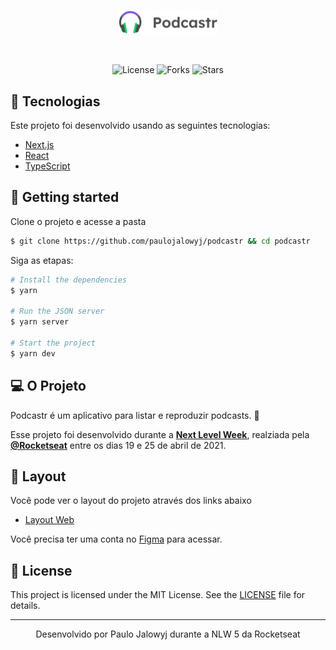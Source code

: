 <p align="center">
  <img alt="Moveit" src=".github/logo.svg" width="160px">
</p>

<br>

<p align="center">
  <img  src="https://img.shields.io/static/v1?label=license&message=MIT&color=5965E0&labelColor=121214" alt="License">
  
  <img src="https://img.shields.io/github/forks/paulojalowyj/podcastr?label=forks&message=MIT&color=5965E0&labelColor=121214" alt="Forks">     

  <img src="https://img.shields.io/github/stars/paulojalowyj/podcastr?label=stars&message=MIT&color=5965E0&labelColor=121214" alt="Stars">
</p>

## 🧪 Tecnologias

Este projeto foi desenvolvido usando as seguintes tecnologias:

- [Next.js](https://nextjs.org/)
- [React](https://reactjs.org)
- [TypeScript](https://www.typescriptlang.org/)

## 🚀 Getting started

Clone o projeto e acesse a pasta

```bash
$ git clone https://github.com/paulojalowyj/podcastr && cd podcastr
```

Siga as etapas:
```bash
# Install the dependencies
$ yarn

# Run the JSON server
$ yarn server

# Start the project
$ yarn dev
```

## 💻 O Projeto

Podcastr é um aplicativo para listar e reproduzir podcasts. 💜 

Esse projeto foi desenvolvido durante a **[Next Level Week](https://nextlevelweek.com/)**, realziada pela **[@Rocketseat](https://github.com/Rocketseat)** entre os dias 19 e 25 de abril de 2021.

## 🔖 Layout

Você pode ver o layout do projeto através dos links abaixo 

- [Layout Web](https://www.figma.com/file/UwFEntsHpHYJlHNQAQr4gA/Podcastr?node-id=160%3A2761) 

Você precisa ter uma conta no [Figma](http://figma.com/) para acessar.

## 📝 License

This project is licensed under the MIT License. See the [LICENSE](LICENSE.md) file for details.


---

<p align="center">Desenvolvido por Paulo Jalowyj durante a NLW 5 da Rocketseat</p>